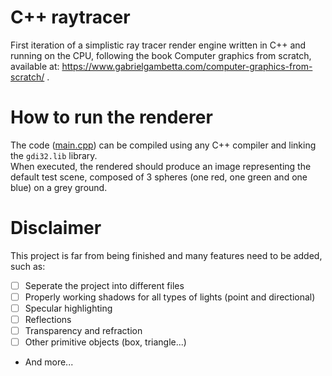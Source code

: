 # C++ raytracer
First iteration of a simplistic ray tracer render engine written in C++ and running on the CPU, following the book Computer graphics from scratch, available at: https://www.gabrielgambetta.com/computer-graphics-from-scratch/ .

# How to run the renderer
The code ([main.cpp](./main.cpp)) can be compiled using any C++ compiler and linking the `gdi32.lib` library. <br>
When executed, the rendered should produce an image representing the default test scene, composed of 3 spheres (one red, one green and one blue) on a grey ground.

# Disclaimer
This project is far from being finished and many features need to be added, such as:
- [ ] Seperate the project into different files
- [ ] Properly working shadows for all types of lights (point and directional)
- [ ] Specular highlighting
- [ ] Reflections
- [ ] Transparency and refraction
- [ ] Other primitive objects (box, triangle...)
- And more...